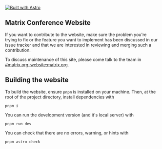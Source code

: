 [![Built with Astro](https://astro.badg.es/v2/built-with-astro/small.svg)](https://astro.build)

## Matrix Conference Website

If you want to contribute to the website, make sure the problem you're trying to
fix or the feature you want to implement has been discussed in our issue tracker
and that we are interested in reviewing and merging such a contribution.

To discuss maintenance of this site, please come talk to the team in
[#matrix.org-website:matrix.org](https://matrix.to/#/#matrix.org-website:matrix.org).

## Building the website

To build the website, ensure `pnpm` is installed on your machine. Then, at the root of the project directory, install dependencies with

```
pnpm i
```

You can run the development version (and it's local server) with

```
pnpm run dev
```

You can check that there are no errors, warning, or hints with

```
pnpm astro check
```
